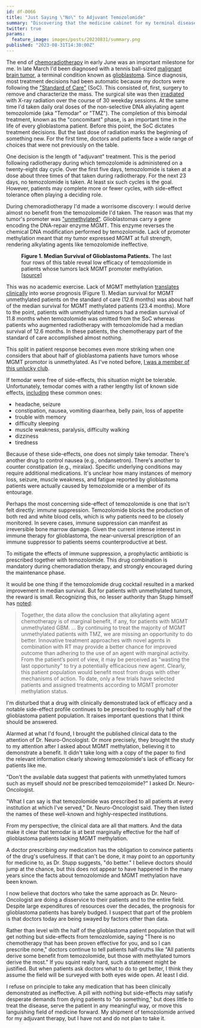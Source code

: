 ```yaml
---
id: df-0066
title: "Just Saying \"No\" to Adjuvant Temozolomide"
summary: "Discovering that the medicine cabinet for my terminal disease was filled with fluff."
twitter: true
params:
  feature_image: images/posts/20230831/summary.png
published: "2023-08-31T14:30:00Z"
---
```


The end of [chemoradiotherapy](/articles/2023/08/11/chemoradiotherapy/) in early June was an important milestone for me. In late March I'd been diagnosed with a tennis ball-sized [malignant brain tumor](/articles/2023/05/27/the-scary-stuff/), a terminal condition known as [glioblastoma](/articles/2023/06/06/the-g-word/). Since diagnosis, most treatment decisions had been automatic because my doctors were following the ["Standard of Care"](/articles/2023/07/10/glioblastomas-dismal-standard-of-care-the-stupp-protocol/) (SoC). This consisted of, first, surgery to remove and characterize the mass. The surgical site was then [irradiated](/articles/2023/08/11/chemoradiotherapy/) with X-ray radiation over the course of 30 weekday sessions. At the same time I'd taken daily oral doses of the non-selective DNA alkylating agent temozolomide (aka "Temodar" or "TMZ"). The completion of this bimodal treatment, known as the "concomitant" phase, is an important time in the life of every glioblastoma patient. Before this point, the SoC dictates treatment decisions. But the last dose of radiation marks the beginning of something new. For the first time, doctors and patients face a wide range of choices that were not previously on the table.

One decision is the length of "adjuvant" treatment. This is the period following radiotherapy during which temozolomide is administered on a twenty-eight day cycle. Over the first five days, temozolomide is taken at a dose about three times of that taken during radiotherapy. For the next 23 days, no temozolomide is taken. At least six such cycles is the goal. However, patients may complete more or fewer cycles, with side-effect tolerance often playing a deciding role.

During chemoradiotherapy I'd made a worrisome discovery: I would derive almost no benefit from the temozolomide I'd taken. The reason was that my tumor's promoter was ["unmethylated"](/articles/2023/08/06/temodar-mgmt-methylation-and-the-endless-loop-of-bad-glioblastoma-treatments/). Glioblastomas carry a gene encoding the DNA-repair enzyme MGMT. This enzyme reverses the chemical DNA modification performed by temozolomide. Lack of promoter methylation meant that my tumor expressed MGMT at full strength, rendering alkylating agents like temozolomide ineffective.

<figure>
  <img alt="" src="/images/posts/20230831/table.png">
  <figcaption>
    <strong>Figure 1. Median Survival of Glioblastoma Patients.</strong> The last four rows of this table reveal low efficacy of temozolomide in patients whose tumors lack MGMT promoter methylation. [<a href="https://doi.org/10.1016/S1470-2045(09)70025-7">source</a>]
  </figcaption>
</figure>

This was no academic exercise. Lack of MGMT methylation [translates clinically](https://doi.org/10.1016/S1470-2045(09)70025-7) into worse prognosis (Figure&nbsp;1). Median survival for MGMT unmethylated patients on the standard of care (12.6 months) was about half of the median survival for MGMT methylated patients (23.4 months). More to the point, patients with unmethylated tumors had a median survival of 11.8 months when temozolomide was omitted from the SoC whereas patients who augmented radiotherapy with temozolomide had a median survival of 12.6 months. In these patients, the chemotherapy part of the standard of care accomplished almost nothing.

This split in patient response becomes even more striking when one considers that about half of glioblastoma patients have tumors whose MGMT promotor is unmethylated. As I've noted before, [I was a member of this unlucky club](articles/2023/08/06/temodar-mgmt-methylation-and-the-endless-loop-of-bad-glioblastoma-treatments/).

If temodar were free of side-effects, this situation might be tolerable. Unfortunately, temodar comes with a rather lengthy list of known side effects, [including](https://ctep.cancer.gov/protocolDevelopment/docs/sideeffects/SideEffects-Temozolomide.docx) these common ones:

- headache, seizure
- constipation, nausea, vomiting diaarrhea, belly pain, loss of appetite
- trouble with memory
- difficulty sleeping
- muscle weakness, paralysis, difficulty walking
- dizziness
- tiredness

Because of these side-effects, one does not simply take temodar. There's another drug to control nausea (e.g., ondansetron). There's another to counter constipation (e.g., miralax). Specific underlying conditions may require additional medications. It's unclear how many instances of memory loss, seizure, muscle weakness, and fatigue reported by glioblastoma patients were actually caused by temozolomide or a member of its entourage.

Perhaps the most concerning side-effect of temozolomide is one that isn't felt directly: immune suppression. Temozolomide blocks the production of both red and white blood cells, which is why patients need to be closely monitored. In severe cases, immune suppression can manifest as irreversible bone marrow damage. Given the current intense interest in immune therapy for glioblastoma, the near-universal prescription of an immune suppressor to patients seems counterproductive at best.

To mitigate the effects of immune suppression, a prophylactic antibiotic is prescribed together with temozolomide. This drug combination is mandatory during chemoradiation therapy, and strongly encouraged during the maintenance phase.

It would be one thing if the temozolomide drug cocktail resulted in a marked improvement in median survival. But for patients with unmethylated tumors, the reward is small. Recognizing this, no lesser authority than Stupp himself has [noted](https://doi.org/10.1093/neuonc/nov198):

> Together, the data allow the conclusion that alkylating agent chemotherapy is of marginal benefit, if any, for patients with MGMT unmethylated GBM. ... By continuing to treat the majority of MGMT unmethylated patients with TMZ, we are missing an opportunity to do better. Innovative treatment approaches with novel agents in combination with RT may provide a better chance for improved outcome than adhering to the use of an agent with marginal activity. From the patient’s point of view, it may be perceived as "wasting the last opportunity" to try a potentially efficacious new agent. Clearly, this patient population would benefit most from drugs with other mechanisms of action. To date, only a few trials have selected patients and assigned treatments according to MGMT promoter methylation status.

I'm disturbed that a drug with clinically demonstrated lack of efficacy and a notable side-effect profile continues to be prescribed to roughly half of the glioblastoma patient population. It raises important questions that I think should be answered.

Alarmed at what I'd found, I brought the published clinical data to the attention of Dr. Neuro-Oncologist. Or more precisely, they brought the study to my attention after I asked about MGMT methylation, believing it to demonstrate a benefit. It didn't take long with a copy of the paper to find the relevant information clearly showing temozolomide's lack of efficacy for patients like me.

"Don't the available data suggest that patients with unmethylated tumors such as myself should *not* be prescribed temozolomide?" I asked Dr. Neuro-Oncologist.

"What I can say is that temozolomide was prescribed to all patients at every institution at which I've served," Dr. Neuro-Oncologist said. They then listed the names of these well-known and highly-respected institutions.

From my perspective, the clinical data are all that matters. And the data make it clear that temodar is at best marginally effective for the half of glioblastoma patients lacking MGMT methylation.

A doctor prescribing *any* medication has the obligation to convince patients of the drug's usefulness. If that can't be done, it may point to an opportunity for medicine to, as Dr. Stupp suggests, "do better." I believe doctors should jump at the chance, but this does not appear to have happened in the many years since the facts about temozolomide and MGMT methylation have been known.

I now believe that doctors who take the same approach as Dr. Neuro-Oncologist are doing a disservice to their patients and to the entire field. Despite large expenditures of resources over the decades, the prognosis for glioblastoma patients has barely budged. I suspect that part of the problem is that doctors today are being swayed by factors other than data.

Rather than level with the half of the glioblastoma patient population that will get nothing but side-effects from temozolomide, saying "There is no chemotherapy that has been proven effective for you, and so I can prescribe none," doctors continue to tell patients half-truths like "All patients derive some benefit from temozolomide, but those with methylated tumors derive the most." If you squint really hard, such a statement might be justified. But when patients ask doctors what to do to get better, I think they assume the field will be surveyed with both eyes wide open. At least I did.

I refuse on principle to take any medication that has been clinically demonstrated as ineffective. A pill with nothing but side-effects may satisfy desperate demands from dying patients to "do something," but does little to treat the disease, serve the patient in any meaningful way, or move this languishing field of medicine forward. My shipment of temozolomide arrived for my adjuvant therapy, but I have not and do not plan to take it.
